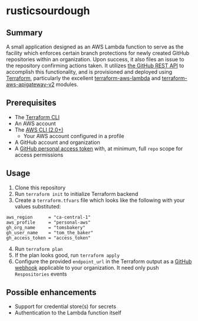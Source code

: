 # rusticsourdough
## Summary
A small application designed as an AWS Lambda function to serve as the facility which enforces
certain branch protections for newly created GitHub repositories within an organization. Upon
success, it also files an issue to the repository confirming actions taken. It utilizes
[the GitHub REST API](https://docs.github.com/en/rest) to accomplish this functionality, and is
provisioned and deployed using [Terraform](https://www.terraform.io), particularly the excellent
[terraform-aws-lambda](https://github.com/terraform-aws-modules/terraform-aws-lambda) and
[terraform-aws-apigateway-v2](https://github.com/terraform-aws-modules/terraform-aws-apigateway-v2)
modules.

## Prerequisites
* The [Terraform CLI](https://learn.hashicorp.com/tutorials/terraform/install-cli?in=terraform/aws-get-started)
* An AWS account
* The [AWS CLI (2.0+)](https://docs.aws.amazon.com/cli/latest/userguide/install-cliv2.html)
  * Your AWS account configured in a profile
* A GitHub account and organization
* A [GitHub personal access token](https://docs.github.com/en/authentication/keeping-your-account-and-data-secure/creating-a-personal-access-token)
with, at minimum, full `repo` scope for access permissions

## Usage

1. Clone this repository
2. Run `terraform init` to initialize Terraform backend
3. Create a `terraform.tfvars` file which looks like the following with your values substituted:
```
aws_region      = "ca-central-1"
aws_profile     = "personal-aws"
gh_org_name     = "tomsbakery"
gh_user_name    = "tom_the_baker"
gh_access_token = "access_token"
```
4. Run `terraform plan`
5. If the plan looks good, run `terraform apply`
6. Configure the provided `endpoint_url` in the Terraform output as a [GitHub webhook](https://docs.github.com/en/developers/webhooks-and-events/webhooks/about-webhooks)
applicable to your organization. It need only push `Respositories` events

## Possible enhancements
- Support for credential store(s) for secrets
- Authentication to the Lambda function itself